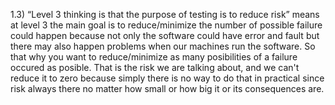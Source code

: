 1.3)
	“Level 3 thinking is that the purpose of testing is to reduce risk” means at level 3 the main goal is to reduce/minimize the number of possible failure
could happen because not only the software could have error and fault but there may also happen problems when our machines run the software. So that why you want
to reduce/minimize as many posibilities of a failure occured as posible. That is the risk we are talking about, and we can't reduce it to zero because simply there
is no way to do that in practical since risk always there no matter how small or how big it or its consequences are.

